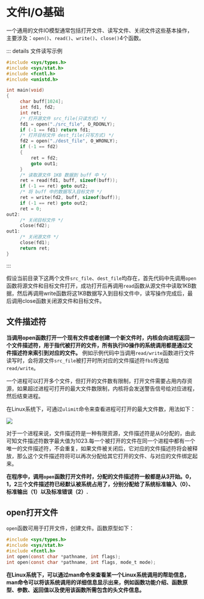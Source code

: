 <style module>
.green {
  color: #41b883;
}
.red{
  color: #FF0000;
}
.blue{
  color: #008080;
}    
</style>

# 文件I/O基础

一个通用的文件IO模型通常包括打开文件、读写文件、关闭文件这些基本操作，主要涉及：`open()`、`read()`、`write()`、`close()`4个函数。

::: details 文件读写示例

```c
#include <sys/types.h>
#include <sys/stat.h>
#include <fcntl.h>
#include <unistd.h>

int main(void)
{
     char buff[1024];
     int fd1, fd2;
     int ret;
     /* 打开源文件 src_file(只读方式) */
     fd1 = open("./src_file", O_RDONLY);
     if (-1 == fd1) return fd1;
     /* 打开目标文件 dest_file(只写方式) */
     fd2 = open("./dest_file", O_WRONLY);
     if (-1 == fd2)
     {
         ret = fd2;
         goto out1;
     }
     /* 读取源文件 1KB 数据到 buff 中 */
     ret = read(fd1, buff, sizeof(buff));
     if (-1 == ret) goto out2;
     /* 将 buff 中的数据写入目标文件 */
     ret = write(fd2, buff, sizeof(buff));
     if (-1 == ret) goto out2;
     ret = 0;
out2:
     /* 关闭目标文件 */
     close(fd2);
out1:
     /* 关闭源文件 */
     close(fd1);
     return ret;
}
```

::: 

假设当前目录下这两个文件`src_file`、`dest_file`均存在，首先代码中先调用`open`函数将源文件和目标文件打开，成功打开后再调用`read`函数从源文件中读取1KB数据，然后再调用write函数将这1KB数据写入到目标文件中，读写操作完成后，最后调用close函数关闭源文件和目标文件。

## 文件描述符

<span class="demo" :class="$style.green">**当调用open函数打开一个现有文件或者创建一个新文件时，内核会向进程返回一个文件描述符，用于指代被打开的文件，所有执行IO操作的系统调用都是通过文件描述符来索引到对应的文件。**</span> 例如示例代码中当调用`read/write`函数进行文件读写时，会将源文件`src_file`被打开时所对应的文件描述符`fb1`传送给`read/write`。

一个进程可以打开多个文件，但打开的文件数有限制，打开文件需要占用内存资源，如果超过进程可打开的最大文件数限制，内核将会发送警告信号给对应进程，然后结束进程。

在Linux系统下，可通过`ulimit`命令来查看进程可打开的最大文件数，用法如下：

![](https://hyh1370039199-1313349927.cos.ap-chengdu.myqcloud.com/img/image-20230425204524566.png)

对于一个进程来说，文件描述符是一种有限资源，文件描述符是从0分配的，由此可知文件描述符数字最大值为1023.每一个被打开的文件在同一个进程中都有一个唯一的文件描述符，不会重复，如果文件被关闭后，它对应的文件描述符将会被释放，那么这个文件描述符将可以再次分配给其它打开的文件、与对应的文件绑定起来。

<span class="demo" :class="$style.green">**在程序中，调用`open`函数打开文件时，分配的文件描述符一般都是从3开始。0，1，2三个文件描述符已经默认被系统占用了，分别分配给了系统标准输入（0）、标准输出（1）以及标准错误（2）.**</span>

## open打开文件

`open`函数可用于打开文件，创建文件。函数原型如下：

```c
#include <sys/types.h>
#include <sys/stat.h>
#include <fcntl.h>
int open(const char *pathname, int flags);
int open(const char *pathname, int flags, mode_t mode);
```

<span class="demo" :class="$style.green">**在Linux系统下，可以通过man命令来查看某一个Linux系统调用的帮助信息，man命令可以将该系统调用的详细信息显示出来，例如函数功能介绍、函数原型、参数、返回值以及使用该函数所需包含的头文件信息。**</span>



